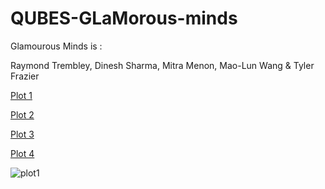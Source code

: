# QUBES-GLaMorous-minds

Glamourous Minds is :

Raymond Trembley, Dinesh Sharma, Mitra Menon, Mao-Lun Wang & Tyler Frazier

<a href = "https://tyzao.github.io/QUBES-GLaMorous-minds/1">Plot 1</a>  

<a href = "https://tyzao.github.io/QUBES-GLaMorous-minds/2">Plot 2</a>  

<a href = "https://tyzao.github.io/QUBES-GLaMorous-minds/3">Plot 3</a>  

<a href = "https://tyzao.github.io/QUBES-GLaMorous-minds/4">Plot 4</a>  

![plot1](https://tyzao.github.io/QUBES-GLaMorous-minds/1 "Plot 1")
 

